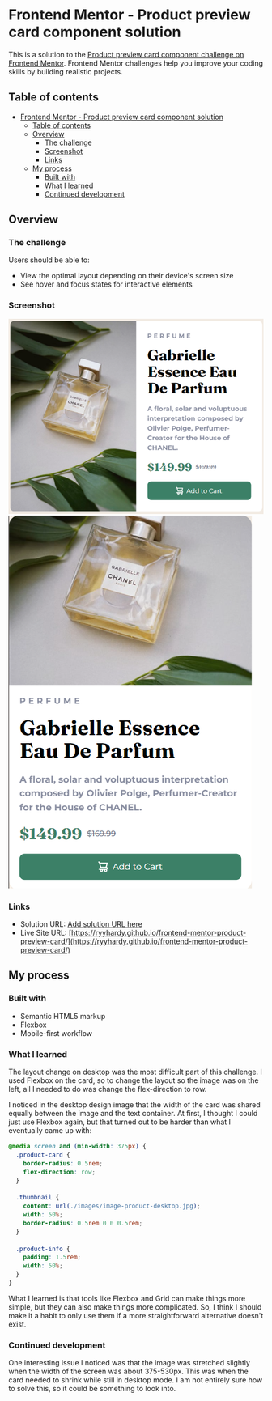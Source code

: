 # Frontend Mentor - Product preview card component solution

This is a solution to the [Product preview card component challenge on Frontend Mentor](https://www.frontendmentor.io/challenges/product-preview-card-component-GO7UmttRfa). Frontend Mentor challenges help you improve your coding skills by building realistic projects. 

## Table of contents

- [Frontend Mentor - Product preview card component solution](#frontend-mentor---product-preview-card-component-solution)
    - [Table of contents](#table-of-contents)
    - [Overview](#overview)
        - [The challenge](#the-challenge)
        - [Screenshot](#screenshot)
        - [Links](#links)
    - [My process](#my-process)
        - [Built with](#built-with)
        - [What I learned](#what-i-learned)
        - [Continued development](#continued-development)

## Overview

### The challenge

Users should be able to:

- View the optimal layout depending on their device's screen size
- See hover and focus states for interactive elements

### Screenshot

![](./screenshot-desktop.png)
![](./screenshot-mobile.png)

### Links

- Solution URL: [Add solution URL here](https://your-solution-url.com)
- Live Site URL: [https://ryyhardy.github.io/frontend-mentor-product-preview-card/](https://ryyhardy.github.io/frontend-mentor-product-preview-card/)

## My process

### Built with

- Semantic HTML5 markup
- Flexbox
- Mobile-first workflow

### What I learned

The layout change on desktop was the most difficult part of this challenge.
I used Flexbox on the card, so to change the layout so
the image was on the left,
all I needed to do was change the flex-direction to row.

I noticed in the desktop design image that the width of the card
was shared equally between the image and the text container.
At first, I thought I could just use Flexbox again, but
that turned out to be harder than what I eventually
came up with:

```css
@media screen and (min-width: 375px) {
  .product-card {
    border-radius: 0.5rem;
    flex-direction: row;
  }

  .thumbnail {
    content: url(./images/image-product-desktop.jpg);
    width: 50%;
    border-radius: 0.5rem 0 0 0.5rem;
  }

  .product-info {
    padding: 1.5rem;
    width: 50%;
  }
}
```

What I learned is that tools like Flexbox and Grid can
make things more simple, but they can also make things more
complicated. So, I think I should make it a habit 
to only use them if a more straightforward alternative doesn't exist.

### Continued development

One interesting issue I noticed was that the image was stretched
slightly when the width of the screen was about 375-530px. This
was when the card needed to shrink while still in desktop mode.
I am not entirely sure how to solve this, so it could be something
to look into.
